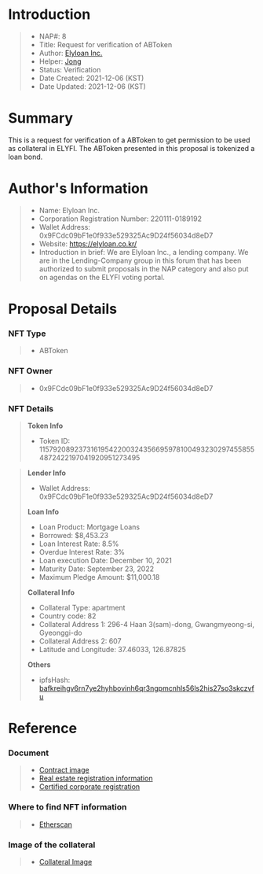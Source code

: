 # Introduction

>- NAP#: 8
>- Title: Request for verification of ABToken
>- Author: [Elyloan Inc.](https://forum.elyfi.world/u/elyloancorp/summary)
>- Helper: [Jong](https://forum.elyfi.world/u/Jong/summary)
>- Status: Verification
>- Date Created: 2021-12-06 (KST)
>- Date Updated: 2021-12-06 (KST)

# Summary

This is a request for verification of a ABToken to get permission to be used as collateral in ELYFI. The ABToken presented in this proposal is tokenized a loan bond.
#
# Author's Information

>- Name: Elyloan Inc.
>- Corporation Registration Number: 220111-0189192
>- Wallet Address: 0x9FCdc09bF1e0f933e529325Ac9D24f56034d8eD7
>- Website: https://elyloan.co.kr/
>- Introduction in brief: We are Elyloan Inc., a lending company. We are in the Lending-Company group in this forum that has been authorized to submit proposals in the NAP category and also put on agendas on the ELYFI voting portal.

# Proposal Details

### NFT Type 
>- ABToken

### NFT Owner
>- 0x9FCdc09bF1e0f933e529325Ac9D24f56034d8eD7

### NFT Details

> **Token Info**
>- Token ID: 115792089237316195422003243566959781004932302974558554872422197041920951273495



> **Lender Info**
>- Wallet Address: 0x9FCdc09bF1e0f933e529325Ac9D24f56034d8eD7
>
> **Loan Info**
>- Loan Product: Mortgage Loans
>- Borrowed: $8,453.23
>- Loan Interest Rate: 8.5%
>- Overdue Interest Rate: 3%
>- Loan execution Date: December 10, 2021
>- Maturity Date: September 23, 2022
>- Maximum Pledge Amount: $11,000.18
>
> **Collateral Info**
>- Collateral Type: apartment
>- Country code: 82
>- Collateral Address 1: 296-4 Haan 3(sam)-dong, Gwangmyeong-si, Gyeonggi-do
>- Collateral Address 2: 607
>- Latitude and Longitude: 37.46033, 126.87825
>
> **Others**
>- ipfsHash: [bafkreihgv6rn7ye2hyhbovinh6qr3ngpmcnhls56ls2his27so3skczvfu](https://slate.textile.io/ipfs/bafkreihgv6rn7ye2hyhbovinh6qr3ngpmcnhls56ls2his27so3skczvfu)

# Reference

### Document
>- [Contract image](https://slate.textile.io/ipfs/bafybeif5icqoqd5k6shcep2gnuwbt4kmbqfcgg2ewrvdhv6552g4jrwtji)
>- [Real estate registration information](https://slate.textile.io/ipfs/bafkreiai4n5y4vgf7y5hga3gr3r2zijrhteojaqg3fyv6oueyii7hmjmm4)
>- [Certified corporate registration](https://slate.textile.io/ipfs/bafybeidtfourbfi4oy3nlos4v7vmvn3oyy5ufbtxjdux2gnl3al5pyutsy)

### Where to find NFT information 
>- [Etherscan](https://etherscan.io/token/0x68f69ab21242e194ebd7534b598e26180dd92616?a=115792089237316195422003243566959781004932302974558554872422197041920951273495)

### Image of the collateral 
>- [Collateral Image](https://slate.textile.io/ipfs/bafybeih4khcysefbkm3cv7nvkgmiqn6cvhxywqql6hp6dvz7j33253ri3i)
